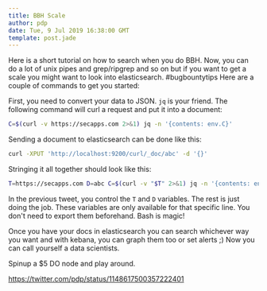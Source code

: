 ```yaml
---
title: BBH Scale
author: pdp
date: Tue, 9 Jul 2019 16:38:00 GMT
template: post.jade
---
```


Here is a short tutorial on how to search when you do BBH. Now, you can do a lot of unix pipes and grep/ripgrep and so on but if you want to get a scale you might want to look into elasticsearch. #bugbountytips Here are a couple of commands to get you started:

First, you need to convert your data to JSON. `jq` is your friend. The following command will curl a request and put it into a document:

```bash
C=$(curl -v https://secapps.com 2>&1) jq -n '{contents: env.C}'
```

Sending a document to elasticsearch can be done like this:

```bash
curl -XPUT 'http://localhost:9200/curl/_doc/abc' -d '{}'
```

Stringing it all together should look like this:

```bash
T=https://secapps.com D=abc C=$(curl -v "$T" 2>&1) jq -n '{contents: env.C}' | curl -XPUT "http://localhost:9200/curl/_doc/$D" -d '@-'
```

In the previous tweet, you control the `T` and `D` variables. The rest is just doing the job. These variables are only available for that specific line. You don't need to export them beforehand. Bash is magic!

Once you have your docs in elasticsearch you can search whichever way you want and with kebana, you can graph them too or set alerts ;) Now you can call yourself a data scientists.

Spinup a $5 DO node and play around.

https://twitter.com/pdp/status/1148617500357222401
